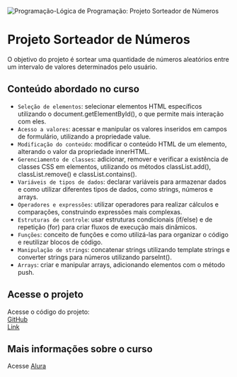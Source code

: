 ![Programação-Lógica de Programação: Projeto Sorteador de Números](C:\Users\DELL\Documents\Alura\Postagens\TumbNails\Sorteador-de-Números.png)

# Projeto Sorteador de Números
O objetivo do projeto é sortear uma quantidade de números aleatórios entre um intervalo de valores determinados pelo usuário.

## Conteúdo abordado no curso
- `Seleção de elementos`: selecionar elementos HTML específicos utilizando o document.getElementById(), o que permite mais interação com eles.
- `Acesso a valores`: acessar e manipular os valores inseridos em campos de formulário, utilizando a propriedade value.
- `Modificação do conteúdo`: modificar o conteúdo HTML de um elemento, alterando o valor da propriedade innerHTML.
- `Gerenciamento de classes`: adicionar, remover e verificar a existência de classes CSS em elementos, utilizando os métodos classList.add(), classList.remove() e classList.contains().
- `Variáveis de tipos de dados`: declarar variáveis para armazenar dados e como utilizar diferentes tipos de dados, como strings, números e arrays.
- `Operadores e expressões`: utilizar operadores para realizar cálculos e comparações, construindo expressões mais complexas.
- `Estruturas de controle`: usar estruturas condicionais (if/else) e de repetição (for) para criar fluxos de execução mais dinâmicos.
- `Funções`: conceito de funções e como utilizá-las para organizar o código e reutilizar blocos de código.
- `Manipulação de strings`: concatenar strings utilizando template strings e converter strings para números utilizando parseInt().
- `Arrays`: criar e manipular arrays, adicionando elementos com o método push.

## Acesse o projeto
Acesse o código do projeto:  
[GitHub](https://github.com/lillianmartins/sorteador-de-numeros)  
[Link](https://sorteador-de-numeros-tawny.vercel.app/) 

## Mais informações sobre o curso
Acesse [Alura](https://www.alura.com.br/curso-online-logica-programacao-praticando-desafios)

